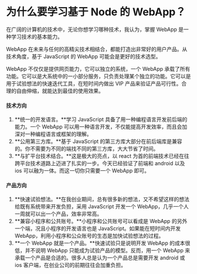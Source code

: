# 为什么要学习基于 Node 的 WebApp？

在广阔的计算机的技术中，无论你想学习哪种技术，我认为，掌握 WebApp 是一种学习技术的基本能力。

WebApp 在未来与任何的高精尖技术相结合，都能打造出非常好的用户产品。从技术角度，基于 JavaScript 的 WebApp 可能会是更好的技术选型。

WebApp 不仅仅是提供网页能力，它可以独立的系统，一个 WebApp 承载了所有功能。它可以是大系统中的一小部分服务，只负责处理某个独立的功能。它可以是用于试验想法的快速迭代工具，在短时间内做出 VIP 产品来验证产品可行性。合理的自由伸缩，就能达到最佳的使用效果。

#### 技术方向

1. **统一的开发语言。**学习 JavaScript 具备了用一种编程语言开发前后端的能力。一个 WebApp 可以用一种语言开发，不仅能提高开发效率，而且会加深对一种编程语言或框架的理解。
2. **公用第三方库。**基于 JavaScript 的第三方库大部分在前后端库是兼容的。你不需要为不同的端找不同的第三方库，大大节省了时间。
3. **与扩平台技术结合。**这是极大的亮点，以 react 为首的前端技术已经在往跨平台技术道路上迈进了扎实的一步。今天已经验证了前端和 android 以及 ios 可以融为一体。而这一切你只需要一个 WebApp 即可。

#### 产品方向

1. **快速试验想法。**在我创业期间，总有很多新的想法，又不希望这样的想法给既有系统带来开发负担，采用 JavaScript 开发一个 WebApp，几乎一个人一周就可以出一个产品，效率非常高。
2. **兼容小程序和公共账号。**小程序和公共账号可以看成是 WebApp 的另外一个端，况且小程序的开发语言也是 JavaScript。如果能在短时间内开发 WebApp，利用小程序和公众账号的生态是加快试验想法的过程。
3. **一个 WebApp 就是一个产品。**快速试验只是说明开发 WebApp 的成本很低，并不说明 WebApp 只能成为试验产品的模型。反而，用一个 WebApp 来承载一个产品是合适的。很多人总是认为一个产品总是需要开发 android 或 ios 客户端，在创业公司的前期往往会加重负担。







